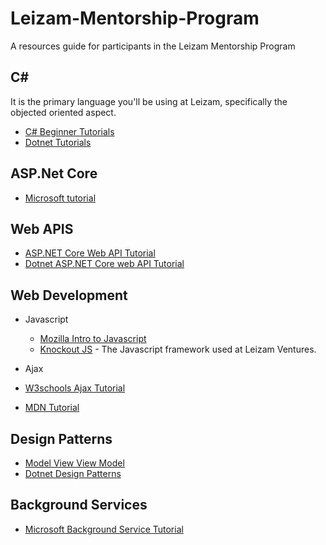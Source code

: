 # Leizam-Mentorship-Program
A resources guide for participants in the Leizam Mentorship Program


## C#

It is the primary language you'll be using at Leizam, specifically the objected oriented aspect.
 
- [C# Beginner Tutorials](https://www.youtube.com/playlist?list=PLdo4fOcmZ0oVxKLQCHpiUWun7vlJJvUiN)
- [Dotnet Tutorials](https://dotnettutorials.net/course/csharp-dot-net-tutorials/)

## ASP.Net Core

- [Microsoft tutorial](https://learn.microsoft.com/en-us/aspnet/core/razor-pages/?view=aspnetcore-8.0&tabs=visual-studio)

## Web APIS

- [ASP.NET Core Web API Tutorial](https://learn.microsoft.com/en-us/aspnet/core/tutorials/first-web-api?view=aspnetcore-7.0&tabs=visual-studio)
- [Dotnet ASP.NET Core web API Tutorial](https://dotnettutorials.net/course/asp-net-core-web-api-tutorials/) 

## Web Development

- Javascript
    - [Mozilla Intro to Javascript](https://developer.mozilla.org/en-US/docs/Web/JavaScript/Language_overview) 
    - [Knockout JS](https://knockoutjs.com/) - The Javascript framework used at Leizam Ventures.
     

- Ajax

- [W3schools Ajax Tutorial](https://www.w3schools.com/xml/ajax_intro.asp)
- [MDN Tutorial](https://developer.mozilla.org/en-US/docs/Web/Guide/AJAX/Getting_Started)


## Design Patterns

- [Model View View Model](https://learn.microsoft.com/en-us/dotnet/architecture/maui/mvvm)
- [Dotnet Design Patterns](https://dotnettutorials.net/course/dot-net-design-patterns/) 

## Background Services
- [Microsoft Background Service Tutorial](https://learn.microsoft.com/en-us/dotnet/core/extensions/windows-service)


